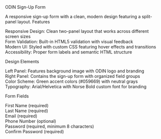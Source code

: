 ODIN Sign-Up Form   

A responsive sign-up form with a clean, modern design featuring a split-panel layout.
Features    

Responsive Design: Clean two-panel layout that works across different screen sizes   
Form Validation: Built-in HTML5 validation with visual feedback      
Modern UI: Styled with custom CSS featuring hover effects and transitions    
Accessibility: Proper form labels and semantic HTML structure       


Design Elements 
    
Left Panel: Features background image with ODIN logo and branding     
Right Panel: Contains the sign-up form with organized field groups    
Color Scheme: Green accent colors (#059669) with neutral grays     
Typography: Arial/Helvetica with Norse Bold custom font for branding    

Form Fields     
  
First Name (required)   
Last Name (required)  
Email (required)   
Phone Number (optional)   
Password (required, minimum 8 characters)    
Confirm Password (required)   
